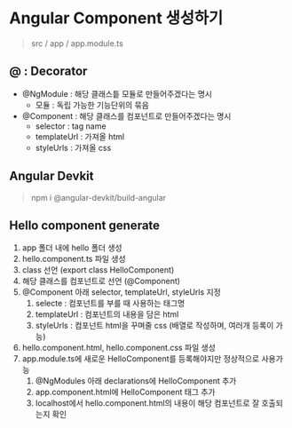 # Angular Component 생성하기

> src / app / app.module.ts

## @ : Decorator
- @NgModule : 해당 클래스틑 모듈로 만들어주겠다는 명시
    - 모듈 : 독립 가능한 기능단위의 묶음
- @Component : 해당 클래스를 컴포넌트로 만들어주겠다는 명시
    - selector : tag name
    - templateUrl : 가져올 html
    - styleUrls : 가져올 css

## Angular Devkit
> npm i @angular-devkit/build-angular

## Hello component generate
1. app 폴더 내에 hello 폴더 생성
1. hello.component.ts 파일 생성
1. class 선언 (export class HelloComponent)
1. 해당 클래스를 컴포넌트로 선언 (@Component)
1. @Component 아래 selector, templateUrl, styleUrls 지정
    1. selecte : 컴포넌트를 부를 때 사용하는 태그명
    1. templateUrl : 컴포넌트의 내용을 담은 html
    1. styleUrls : 컴포넌트 html을 꾸며줄 css (배열로 작성하며, 여러개 등록이 가능)
1. hello.component.html, hello.component.css 파일 생성
1. app.module.ts에 새로운 HelloComponent를 등록해야지만 정상적으로 사용가능
    1. @NgModules 아래 declarations에 HelloComponent 추가
    1. app.component.html에 HelloComponent 태그 추가
    1. localhost에서 hello.component.html의 내용이 해당 컴포넌트로 잘 호출되는지 확인
